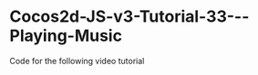 Cocos2d-JS-v3-Tutorial-33---Playing-Music
=========================================

Code for the following video tutorial 
